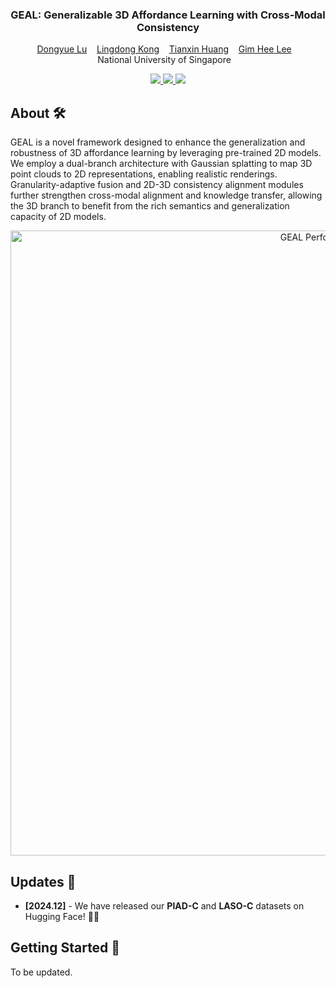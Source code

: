 <p align="center">
  
  <h3 align="center"><strong>GEAL: Generalizable 3D Affordance Learning with Cross-Modal Consistency</strong></h3>

  <p align="center">
      <a href="https://dylanorange.github.io" target='_blank'>Dongyue Lu</a>&nbsp;&nbsp;&nbsp;
      <a href="https://ldkong.com" target='_blank'>Lingdong Kong</a>&nbsp;&nbsp;&nbsp;
      <a href="https://tianxinhuang.github.io/" target='_blank'>Tianxin Huang</a>&nbsp;&nbsp;&nbsp;
      <a href="https://www.comp.nus.edu.sg/~leegh/">Gim Hee Lee</a>&nbsp;&nbsp;&nbsp;
    </br>
  National University of Singapore&nbsp;&nbsp;&nbsp;
  </p>

</p>

<p align="center">
  <a href="https://dylanorange.github.io/files/geal.pdf" target='_blank'>
    <img src="https://img.shields.io/badge/Paper-%F0%9F%93%83-lightblue">
  </a>
  <a href="https://dylanorange.github.io/projects/geal" target='_blank'>
    <img src="https://img.shields.io/badge/Project-%F0%9F%94%97-blue">
  </a>
  <a href="https://huggingface.co/datasets/dylanorange/geal" target="_blank">
    <img src="https://img.shields.io/badge/Dataset-%20Hugging%20Face-yellow">
  </a>
</p>



## About 🛠️

GEAL is a novel framework designed to enhance the generalization and robustness of 3D affordance learning by leveraging pre-trained 2D models. We employ a dual-branch architecture with Gaussian splatting to map 3D point clouds to 2D representations, enabling realistic renderings. Granularity-adaptive fusion and 2D-3D consistency alignment modules further strengthen cross-modal alignment and knowledge transfer, allowing the 3D branch to benefit from the rich semantics and generalization capacity of 2D models.



<div style="text-align: center;">
    <img src="docus/webpage.gif" alt="GEAL Performance GIF" style="max-width: 100%; height: auto; width: 1000px;">
</div>


## Updates 📰

- **[2024.12]** - We have released our **PIAD-C** and **LASO-C** datasets on Hugging Face! 🎉📂

## Getting Started 🚀


To be updated.